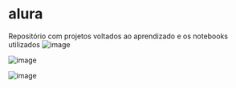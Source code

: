# alura
Repositório com projetos voltados ao aprendizado e os notebooks utilizados
![image](https://github.com/caioyl/alura/assets/132407979/527d081c-a15c-40c7-b565-fbe6fa8be2ac)

![image](https://github.com/caioyl/alura/assets/132407979/947a90a2-116a-4239-a8af-c584a81a2f05)

![image](https://github.com/caioyl/alura/assets/132407979/8fa54d31-a104-4876-8b0b-d64a18621be9)
